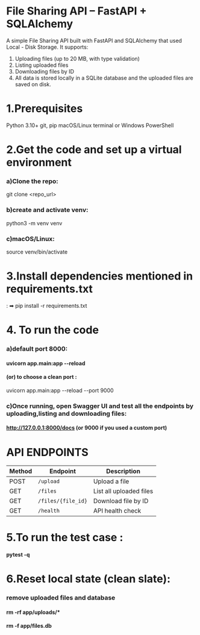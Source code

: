 # File Sharing API – FastAPI + SQLAlchemy
A simple File Sharing API built with FastAPI and SQLAlchemy that used Local - Disk Storage.
It supports:

1) Uploading files (up to 20 MB, with type validation)
2) Listing uploaded files
3) Downloading files by ID
4) All data is stored locally in a SQLite database and the uploaded files are saved on disk.


# 1.Prerequisites
Python 3.10+
git, pip
macOS/Linux terminal or Windows PowerShell

# 2.Get the code and set up a virtual environment
### a)Clone the repo:

git clone <repo_url>

### b)create and activate venv:

python3 -m venv venv

### c)macOS/Linux:

source venv/bin/activate

 # 3.Install dependencies mentioned in requirements.txt

:
➡ pip install -r requirements.txt

# 4. To run the code 

### a)default port 8000:

#### uvicorn app.main:app --reload

#### (or) to choose a clean port :

uvicorn app.main:app --reload --port 9000

### c)Once running, open Swagger UI and test all the endpoints by uploading,listing and downloading files:
#### http://127.0.0.1:8000/docs (or 9000 if you used a custom port)

# API ENDPOINTS
| Method | Endpoint           | Description             |
| ------ | ------------------ | ----------------------- |
| POST   | `/upload`          | Upload a file           |
| GET    | `/files`           | List all uploaded files |
| GET    | `/files/{file_id}` | Download file by ID     |
| GET    | `/health`          | API health check        |


# 5.To run the test case :

#### pytest -q

# 6.Reset local state (clean slate):
### remove uploaded files and database

#### rm -rf app/uploads/*


#### rm -f app/files.db

